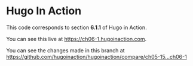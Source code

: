 Hugo In Action
===============

This code corresponds to section **6.1.1** of Hugo in Action.

You can see this live at https://ch06-1.hugoinaction.com.

You can see the changes made in this branch at https://github.com/hugoinaction/hugoinaction/compare/ch05-15...ch06-1

